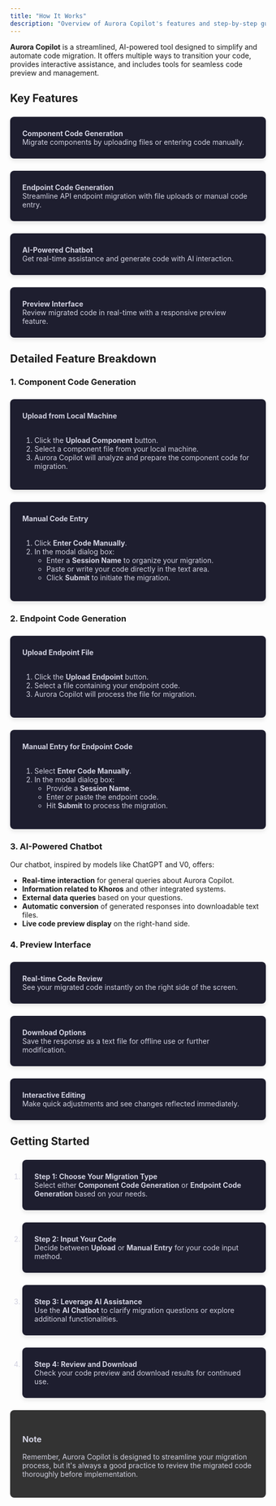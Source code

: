 ```yaml
---
title: "How It Works"
description: "Overview of Aurora Copilot's features and step-by-step guide."
---
```


<style>
  .cards-container, .tabs-container, .steps-list {
    margin: 1.5rem 0;
  }

  .cards-container-item, .tabs-container-item, .steps-list-item {
    background-color: #1e1e2f;
    padding: 1.5rem;
    border-radius: 8px;
    color: #d1d1e0;
    margin-bottom: 1.5rem;
    box-shadow: 0 4px 8px rgba(0, 0, 0, 0.1);
  }

  .tip-section {
    background-color: #800080; /* Purple background */
    padding: 1.5rem;
    border-radius: 8px;
    color: #ffffff;
    margin-top: 1.5rem;
  }

  .note-section {
    background-color: #333;
    padding: 1.5rem;
    border-radius: 8px;
    color: #d1d1e0;
    margin-top: 1.5rem;
  }
</style>

<div>
  <strong>Aurora Copilot</strong> is a streamlined, AI-powered tool designed to simplify and automate code migration. It offers multiple ways to transition your code, provides interactive assistance, and includes tools for seamless code preview and management.
</div>

<h2>Key Features</h2>

<div class="cards-container">
  <div class="cards-container-item">
    <strong>Component Code Generation</strong><br>
    Migrate components by uploading files or entering code manually.
  </div>
  <div class="cards-container-item">
    <strong>Endpoint Code Generation</strong><br>
    Streamline API endpoint migration with file uploads or manual code entry.
  </div>
  <div class="cards-container-item">
    <strong>AI-Powered Chatbot</strong><br>
    Get real-time assistance and generate code with AI interaction.
  </div>
  <div class="cards-container-item">
    <strong>Preview Interface</strong><br>
    Review migrated code in real-time with a responsive preview feature.
  </div>
</div>

<h2>Detailed Feature Breakdown</h2>

<h3>1. Component Code Generation</h3>

<div class="tabs-container">
  <div class="tabs-container-item">
    <strong>Upload from Local Machine</strong><br><br>
    <ol>
      <li>Click the <strong>Upload Component</strong> button.</li>
      <li>Select a component file from your local machine.</li>
      <li>Aurora Copilot will analyze and prepare the component code for migration.</li>
    </ol>
  </div>
  <div class="tabs-container-item">
    <strong>Manual Code Entry</strong><br><br>
    <ol>
      <li>Click <strong>Enter Code Manually</strong>.</li>
      <li>In the modal dialog box:
        <ul>
          <li>Enter a <strong>Session Name</strong> to organize your migration.</li>
          <li>Paste or write your code directly in the text area.</li>
          <li>Click <strong>Submit</strong> to initiate the migration.</li>
        </ul>
      </li>
    </ol>
  </div>
</div>

<h3>2. Endpoint Code Generation</h3>

<div class="tabs-container">
  <div class="tabs-container-item">
    <strong>Upload Endpoint File</strong><br><br>
    <ol>
      <li>Click the <strong>Upload Endpoint</strong> button.</li>
      <li>Select a file containing your endpoint code.</li>
      <li>Aurora Copilot will process the file for migration.</li>
    </ol>
  </div>
  <div class="tabs-container-item">
    <strong>Manual Entry for Endpoint Code</strong><br><br>
    <ol>
      <li>Select <strong>Enter Code Manually</strong>.</li>
      <li>In the modal dialog box:
        <ul>
          <li>Provide a <strong>Session Name</strong>.</li>
          <li>Enter or paste the endpoint code.</li>
          <li>Hit <strong>Submit</strong> to process the migration.</li>
        </ul>
      </li>
    </ol>
  </div>
</div>

<h3>3. AI-Powered Chatbot</h3>

<p>Our chatbot, inspired by models like ChatGPT and V0, offers:</p>
<ul>
  <li><strong>Real-time interaction</strong> for general queries about Aurora Copilot.</li>
  <li><strong>Information related to Khoros</strong> and other integrated systems.</li>
  <li><strong>External data queries</strong> based on your questions.</li>
  <li><strong>Automatic conversion</strong> of generated responses into downloadable text files.</li>
  <li><strong>Live code preview display</strong> on the right-hand side.</li>
</ul>

<!-- <div class="tip-section">
  <h3>Pro Tip</h3>
  <p>Use natural language to ask the chatbot about specific migration tasks or best practices. For example: "How do I migrate a React component to Vue?"</p>
</div> -->

<h3>4. Preview Interface</h3>

<div class="cards-container">
  <div class="cards-container-item">
    <strong>Real-time Code Review</strong><br>
    See your migrated code instantly on the right side of the screen.
  </div>
  <div class="cards-container-item">
    <strong>Download Options</strong><br>
    Save the response as a text file for offline use or further modification.
  </div>
  <div class="cards-container-item">
    <strong>Interactive Editing</strong><br>
    Make quick adjustments and see changes reflected immediately.
  </div>
</div>

<h2>Getting Started</h2>

<ol class="steps-list">
  <li class="steps-list-item">
    <strong>Step 1: Choose Your Migration Type</strong><br>
    Select either <strong>Component Code Generation</strong> or <strong>Endpoint Code Generation</strong> based on your needs.
  </li>
  <li class="steps-list-item">
    <strong>Step 2: Input Your Code</strong><br>
    Decide between <strong>Upload</strong> or <strong>Manual Entry</strong> for your code input method.
  </li>
  <li class="steps-list-item">
    <strong>Step 3: Leverage AI Assistance</strong><br>
    Use the <strong>AI Chatbot</strong> to clarify migration questions or explore additional functionalities.
  </li>
  <li class="steps-list-item">
    <strong>Step 4: Review and Download</strong><br>
    Check your code preview and download results for continued use.
  </li>
</ol>

<div class="note-section">
  <h3>Note</h3>
  <p>Remember, Aurora Copilot is designed to streamline your migration process, but it's always a good practice to review the migrated code thoroughly before implementation.</p>
</div>
